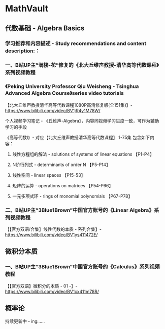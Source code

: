 # MathVault

## 代数基础 - Algebra Basics

### 学习推荐和内容描述 - Study recommendations and content description:：

### 一、B站UP主“满楼-花”修复的《北大丘维声教授-清华高等代数课程》系列视频教程

### 《Peking University Professor Qiu Weisheng - Tsinghua Advanced Algebra Course》series video tutorials

【北大丘维声教授清华高等代数课程1080P高清修复版(全151集)】- https://www.bilibili.com/video/BV1jR4y1M78W/

个人视频学习笔记 - 《丘维声-Algebra》，内容同视频学习进度一致，可作为辅助学习的手段

《高等代数Ⅰ》- 对应【北大丘维声教授清华高等代数课程】 1-75集 包含如下内容：

1. 线性方程组的解法 - solutions of systems of linear equations 【P1-P4】

2. N阶行列式 - determinants of order N 【P5-P14】

3. 线性空间 - linear spaces 【P15-53】

4. 矩阵的运算 - operations on matrices 【P54-P66】

5. 一元多项式环 - rings of monomial polynomials 【P67-P78】

### 二、B站UP主“3Blue1Brown”中国官方账号的《Linear Algebra》系列视频教程

【【官方双语/合集】线性代数的本质 - 系列合集】- https://www.bilibili.com/video/BV1ys411472E/

## 微积分本质

### 一、B站UP主“3Blue1Brown”中国官方账号的《Calculus》系列视频教程

【【官方双语】微积分的本质 - 01 -】- https://www.bilibili.com/video/BV1cx411m78R/

## 概率论

持续更新中 - ing......
